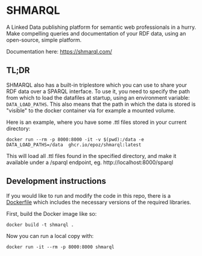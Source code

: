 # SHMARQL

A Linked Data publishing platform for semantic web professionals in a hurry. Make compelling queries and documentation of your RDF data, using an open-source, simple platform.

Documentation here: https://shmarql.com/

## TL;DR

SHMARQL also has a built-in triplestore which you can use to share your RDF data over a SPARQL interface. To use it, you need to specify the path from which to load the datafiles at startup, using an environment variable: `DATA_LOAD_PATHS`.
This also means that the path in which the data is stored is "visible" to the docker container via for example a mounted volume.

Here is an example, where you have some .ttl files stored in your current directory:

```shell
docker run --rm -p 8000:8000 -it -v $(pwd):/data -e DATA_LOAD_PATHS=/data  ghcr.io/epoz/shmarql:latest
```

This will load all .ttl files found in the specified directory, and make it available under a /sparql endpoint, eg. http://localhost:8000/sparql

## Development instructions

If you would like to run and modify the code in this repo, there is a [Dockerfile](Dockerfile) which includes the necessary versions of the required libraries.

First, build the Docker image like so:

```shell
docker build -t shmarql .
```

Now you can run a local copy with:

```shell
docker run -it --rm -p 8000:8000 shmarql
```
